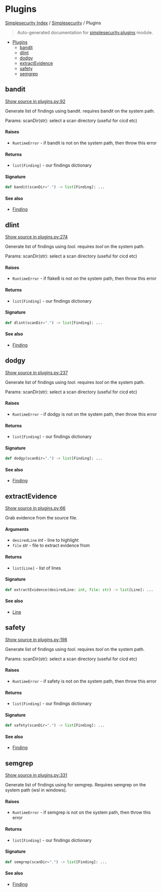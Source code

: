 # Plugins

[Simplesecurity Index](../README.md#simplesecurity-index) /
[Simplesecurity](./index.md#simplesecurity) /
Plugins

> Auto-generated documentation for [simplesecurity.plugins](../../../simplesecurity/plugins.py) module.

- [Plugins](#plugins)
  - [bandit](#bandit)
  - [dlint](#dlint)
  - [dodgy](#dodgy)
  - [extractEvidence](#extractevidence)
  - [safety](#safety)
  - [semgrep](#semgrep)

## bandit

[Show source in plugins.py:92](../../../simplesecurity/plugins.py#L92)

Generate list of findings using bandit. requires bandit on the system path.

Params:
 scanDir(str): select a scan directory (useful for cicd etc)

#### Raises

- `RuntimeError` - if bandit is not on the system path, then throw this
error

#### Returns

- `list[Finding]` - our findings dictionary

#### Signature

```python
def bandit(scanDir=".") -> list[Finding]: ...
```

#### See also

- [Finding](./types.md#finding)



## dlint

[Show source in plugins.py:274](../../../simplesecurity/plugins.py#L274)

Generate list of findings using _tool_. requires _tool_ on the system path.

Params:
 scanDir(str): select a scan directory (useful for cicd etc)

#### Raises

- `RuntimeError` - if flake8 is not on the system path, then throw this
error

#### Returns

- `list[Finding]` - our findings dictionary

#### Signature

```python
def dlint(scanDir=".") -> list[Finding]: ...
```

#### See also

- [Finding](./types.md#finding)



## dodgy

[Show source in plugins.py:237](../../../simplesecurity/plugins.py#L237)

Generate list of findings using _tool_. requires _tool_ on the system path.

Params:
 scanDir(str): select a scan directory (useful for cicd etc)

#### Raises

- `RuntimeError` - if dodgy is not on the system path, then throw this
error

#### Returns

- `list[Finding]` - our findings dictionary

#### Signature

```python
def dodgy(scanDir=".") -> list[Finding]: ...
```

#### See also

- [Finding](./types.md#finding)



## extractEvidence

[Show source in plugins.py:66](../../../simplesecurity/plugins.py#L66)

Grab evidence from the source file.

#### Arguments

- `desiredLine` *int* - line to highlight
- `file` *str* - file to extract evidence from

#### Returns

- `list[Line]` - list of lines

#### Signature

```python
def extractEvidence(desiredLine: int, file: str) -> list[Line]: ...
```

#### See also

- [Line](./types.md#line)



## safety

[Show source in plugins.py:198](../../../simplesecurity/plugins.py#L198)

Generate list of findings using _tool_. requires _tool_ on the system path.

Params:
 scanDir(str): select a scan directory (useful for cicd etc)

#### Raises

- `RuntimeError` - if safety is not on the system path, then throw this
error

#### Returns

- `list[Finding]` - our findings dictionary

#### Signature

```python
def safety(scanDir=".") -> list[Finding]: ...
```

#### See also

- [Finding](./types.md#finding)



## semgrep

[Show source in plugins.py:331](../../../simplesecurity/plugins.py#L331)

Generate list of findings using for semgrep. Requires semgrep on the
system path (wsl in windows).

#### Raises

- `RuntimeError` - if semgrep is not on the system path, then throw this
error

#### Returns

- `list[Finding]` - our findings dictionary

#### Signature

```python
def semgrep(scanDir=".") -> list[Finding]: ...
```

#### See also

- [Finding](./types.md#finding)